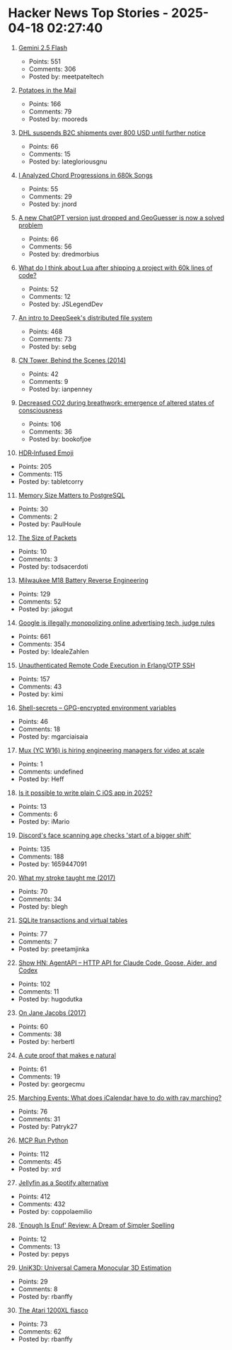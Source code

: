 # Hacker News Top Stories - 2025-04-18 02:27:40

1. [Gemini 2.5 Flash](https://developers.googleblog.com/en/start-building-with-gemini-25-flash/)
   - Points: 551
   - Comments: 306
   - Posted by: meetpateltech

2. [Potatoes in the Mail](https://facts.usps.com/mailing-potatoes/)
   - Points: 166
   - Comments: 79
   - Posted by: mooreds

3. [DHL suspends B2C shipments over 800 USD until further notice](https://www.dhl.com/au-en/home/important-information/2025/shipments-to-the-united-states-with-a-customs-value-exceeding-usd-800.html)
   - Points: 66
   - Comments: 15
   - Posted by: lategloriousgnu

4. [I Analyzed Chord Progressions in 680k Songs](https://www.cantgetmuchhigher.com/p/i-analyzed-chord-progressions-in)
   - Points: 55
   - Comments: 29
   - Posted by: jnord

5. [A new ChatGPT version just dropped and GeoGuesser is now a solved problem](https://flausch.social/@piegames/114352447253793517)
   - Points: 66
   - Comments: 56
   - Posted by: dredmorbius

6. [What do I think about Lua after shipping a project with 60k lines of code?](https://blog.luden.io/what-do-i-think-about-lua-after-shipping-a-project-with-60-000-lines-of-code-bf72a1328733)
   - Points: 52
   - Comments: 12
   - Posted by: JSLegendDev

7. [An intro to DeepSeek's distributed file system](https://maknee.github.io/blog/2025/3FS-Performance-Journal-1/)
   - Points: 468
   - Comments: 73
   - Posted by: sebg

8. [CN Tower, Behind the Scenes (2014)](https://site.roadwolf.ca/categories/ue/cntower/)
   - Points: 42
   - Comments: 9
   - Posted by: ianpenney

9. [Decreased CO2 during breathwork: emergence of altered states of consciousness](https://www.nature.com/articles/s44271-025-00247-0)
   - Points: 106
   - Comments: 36
   - Posted by: bookofjoe

10. [HDR‑Infused Emoji](https://sharpletters.net/2025/04/16/hdr-emoji/)
   - Points: 205
   - Comments: 115
   - Posted by: tabletcorry

11. [Memory Size Matters to PostgreSQL](https://pgdba.org/post/2025/04/size_matter/)
   - Points: 30
   - Comments: 2
   - Posted by: PaulHoule

12. [The Size of Packets](https://www.potaroo.net/ispcol/2024-10/packet-sizes.html)
   - Points: 10
   - Comments: 3
   - Posted by: todsacerdoti

13. [Milwaukee M18 Battery Reverse Engineering](https://quagmirerepair.com/milwaukee-m18-battery-reverse-engineering)
   - Points: 129
   - Comments: 52
   - Posted by: jakogut

14. [Google is illegally monopolizing online advertising tech, judge rules](https://www.nytimes.com/2025/04/17/technology/google-ad-tech-antitrust-ruling.html)
   - Points: 661
   - Comments: 354
   - Posted by: IdealeZahlen

15. [Unauthenticated Remote Code Execution in Erlang/OTP SSH](https://nvd.nist.gov/vuln/detail/CVE-2025-32433)
   - Points: 157
   - Comments: 43
   - Posted by: kimi

16. [Shell-secrets – GPG-encrypted environment variables](https://github.com/waj/shell-secrets)
   - Points: 46
   - Comments: 18
   - Posted by: mgarciaisaia

17. [Mux (YC W16) is hiring engineering managers for video at scale](https://mux.com/jobs?j=em)
   - Points: 1
   - Comments: undefined
   - Posted by: Heff

18. [Is it possible to write plain C iOS app in 2025?](undefined)
   - Points: 13
   - Comments: 6
   - Posted by: iMario

19. [Discord's face scanning age checks 'start of a bigger shift'](https://www.bbc.com/news/articles/cjr75wypg0vo)
   - Points: 135
   - Comments: 188
   - Posted by: 1659447091

20. [What my stroke taught me (2017)](https://nautil.us/what-my-stroke-taught-me-236544/)
   - Points: 70
   - Comments: 34
   - Posted by: blegh

21. [SQLite transactions and virtual tables](https://misfra.me/2025/sqlite-transactions-and-virtual-tables/)
   - Points: 77
   - Comments: 7
   - Posted by: preetamjinka

22. [Show HN: AgentAPI – HTTP API for Claude Code, Goose, Aider, and Codex](https://github.com/coder/agentapi)
   - Points: 102
   - Comments: 11
   - Posted by: hugodutka

23. [On Jane Jacobs (2017)](https://salmagundi.skidmore.edu/articles/75-on-jane-jacobs)
   - Points: 60
   - Comments: 38
   - Posted by: herbertl

24. [A cute proof that makes e natural](https://www.poshenloh.com/e/)
   - Points: 61
   - Comments: 19
   - Posted by: georgecmu

25. [Marching Events: What does iCalendar have to do with ray marching?](https://pwy.io/posts/marching-events/)
   - Points: 76
   - Comments: 31
   - Posted by: Patryk27

26. [MCP Run Python](https://github.com/pydantic/pydantic-ai/tree/main/mcp-run-python)
   - Points: 112
   - Comments: 45
   - Posted by: xrd

27. [Jellyfin as a Spotify alternative](https://coppolaemilio.com/entries/i-left-spotify-what-happened-next/)
   - Points: 412
   - Comments: 432
   - Posted by: coppolaemilio

28. ['Enough Is Enuf' Review: A Dream of Simpler Spelling](https://www.wsj.com/arts-culture/books/enough-is-enuf-review-a-dream-of-simpler-spelling-6fadf4d2)
   - Points: 12
   - Comments: 13
   - Posted by: pepys

29. [UniK3D: Universal Camera Monocular 3D Estimation](https://lpiccinelli-eth.github.io/pub/unik3d/)
   - Points: 29
   - Comments: 8
   - Posted by: rbanffy

30. [The Atari 1200XL fiasco](https://www.goto10retro.com/p/the-atari-1200xl-fiasco)
   - Points: 73
   - Comments: 62
   - Posted by: rbanffy

